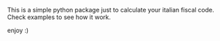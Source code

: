 This is a simple python package just to calculate your italian fiscal code.
Check examples to see how it work.

enjoy :)